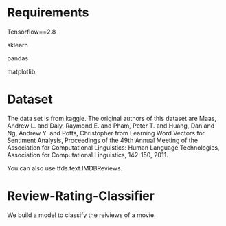 # Requirements

Tensorflow==2.8

sklearn

pandas

matplotlib

# Dataset
The data set is from kaggle. The original authors of this dataset are Maas, Andrew L. and Daly, Raymond E. and Pham, Peter T. and Huang, Dan and Ng, Andrew Y. and Potts, Christopher from Learning Word Vectors for Sentiment Analysis, Proceedings of the 49th Annual Meeting of the Association for Computational Linguistics: Human Language Technologies, Association for Computational Linguistics, 142-150, 2011.

You can also use tfds.text.IMDBReviews.

# Review-Rating-Classifier

We build a model to classify the reiviews of a movie.
